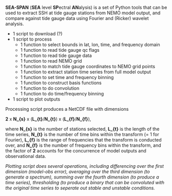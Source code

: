 **SEA-SPAN** (**SEA** level **SP**ectral **AN**alysis) is a set of Python tools that can be used to extract SSH at tide gauge stations from NEMO model output, and compare against tide gauge data using Fourier and (Ricker) wavelet analysis. 

- 1 script to download (?)
- 1 script to process
    - 1 function to select bounds in lat, lon, time, and frequency domain
    - 1 function to read tide gauge qc flags
    - 1 function to read tide gauge data 
    - 1 function to read NEMO grid
    - 1 function to match tide gauge coordinates to NEMO grid points
    - 1 function to extract station time series from full model output
    - 1 function to set time and frequency binning
    - 1 function to construct basis functions
    - 1 function to do convolution
    - 1 function to do time/frequency binning
- 1 script to plot outputs

Processing script produces a NetCDF file with dimensions 

**2** x **N_{s}** x (**L_{t}**/**N_{t}**) x (**L_{f}**/**N_{f}**), 

where **N_{s}** is the number of stations selected, **L_{t}** is the length of the time series, **N_{t}** is the number of time bins within the transform (= 1 for Fourier), **L_{f}** is the range of frequencies that the transform is conducted over, and **N_{f}** is the number of frequency bins within the transform, and the factor of **2** accounts for the concurrence of model outputs and observational data.

*Plotting script does several operations, including differencing over the first dimension (model-obs error), averaging over the third dimension (to generate a spectrum), summing over the fourth dimension (to produce a time series), thresholding (to produce a binary that can be convoluted with the original time series to seperate out stable and unstable conditions.*  

